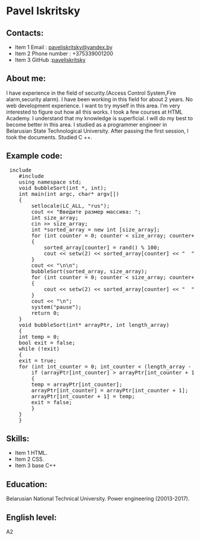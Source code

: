 # Pavel Iskritsky
## Contacts:
* Item 1 Email : paveliskritsky@yandex.by
* Item 2 Phone number : +375339001200
* Item 3 GitHub :[paveliskritsky](https://github.com/paveliskritsky)
## About me:
I have experience in the field of security.(Access Control System,Fire alarm,security alarm). I have been working in this field for about 2 years. No web development experience. I want to try myself in this area. I'm very interested to figure out how all this works. I took a few courses at HTML Academy. I understand that my knowledge is superficial. I will do my best to become better in this area. I studied as a programmer engineer in Belarusian State Technological University. After passing the first session, I took the documents. Studied C ++. 
## Example code: 
   <pre> include <iostream>
    #include <iomanip>
    using namespace std;
    void bubbleSort(int *, int);
    int main(int argc, char* argv[])
    {
        setlocale(LC_ALL, "rus");
        cout << "Введите размер массива: ";
        int size_array; 
        cin >> size_array;
        int *sorted_array = new int [size_array];
        for (int counter = 0; counter < size_array; counter++)
        {
            sorted_array[counter] = rand() % 100; 
            cout << setw(2) << sorted_array[counter] << "  "; 
        }
        cout << "\n\n";
        bubbleSort(sorted_array, size_array); 
        for (int counter = 0; counter < size_array; counter++)
        {
            cout << setw(2) << sorted_array[counter] << "  "; /
        }
        cout << "\n";
        system("pause");
        return 0;
    }
    void bubbleSort(int* arrayPtr, int length_array) 
    {
    int temp = 0; 
    bool exit = false; 
    while (!exit)
    {
    exit = true;
    for (int int_counter = 0; int_counter < (length_array - 1); int_counter++)
        if (arrayPtr[int_counter] > arrayPtr[int_counter + 1]) 
        {
        temp = arrayPtr[int_counter];
        arrayPtr[int_counter] = arrayPtr[int_counter + 1];
        arrayPtr[int_counter + 1] = temp;
        exit = false; 
        }
    }
    }
</pre>

## Skills:
* Item 1 HTML.
* Item 2 CSS.
* Item 3 base C++
## Education:
Belarusian National Technical University. Power engineering (20013-2017).
## English level:
A2
